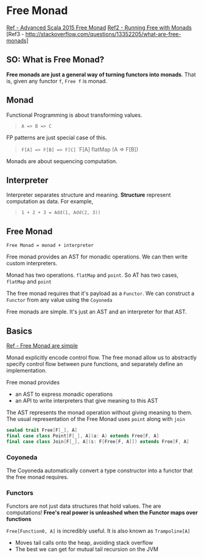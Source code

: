 # Free Monad

[Ref - Advanced Scala 2015 Free Monad](http://noelwelsh.com/assets/downloads/advanced-scala-2015-free-monads.pdf)
[Ref2 - Running Free with Monads](http://www.slideshare.net/kenbot/running-free-with-the-monads)
[Ref3 - http://stackoverflow.com/questions/13352205/what-are-free-monads]

## SO: What is Free Monad?

**Free monads are just a general way of turning functors into monads**. That is, given any functor `f`, 
`Free f` is monad. 

## Monad 

Functional Programming is about transforming values. 

> `A => B => C`

FP patterns are just special case of this. 

> `F[A] => F[B] => F[C]`
> `F[A] flatMap (A => F[B])

Monads are about sequencing computation.

## Interpreter

Interpreter separates structure and meaning. **Structure** represent computation as data. For example,

> `1 + 2 + 3 = Add(1, Add(2, 3))`

## Free Monad

`Free Monad = monad + interpreter`

Free monad provides an AST for monadic operations. We can then write custom interpreters.
 
Monad has two operations. `flatMap` and `point`. So AT has two cases, `flatMap` and `point`

The free monad requires that it's payload as a `Functor`. We can construct a `Functor` from any value using the
`Coyoneda`

Free monads are simple. It's just an AST and an interpreter for that AST.

## Basics
 
[Ref - Free Monad are simple](http://underscore.io/blog/posts/2015/04/14/free-monads-are-simple.html)

Monad explicitly encode control flow. The free monad allow us to abstractly specify control flow between pure functions, and separately define an implementation.

Free monad provides

- an AST to express monadic operations
- an API to write interpreters that give meaning to this AST

The AST represents the monad operation without giving meaning to them. The usual representation of the Free Monad uses `point` along with `join`

```scala
sealed trait Free[F[_], A]
final case class Point[F[_], A](a: A) extends Free[F, A]
final case class Join[F[_], A](s: F[Free[F, A]]) extends Free[F, A]
```

### Coyoneda

The Coyoneda automatically convert a type constructor into a functor that the free monad requires.


### Functors

Functors are not just data structures that hold values. The are computations! **Free's real power is unleashed when the Functor maps over functions**

`Free[Function0, A]` is incredibly useful. It is also known as `Trampoline[A]`

- Moves tail calls onto the heap, avoiding stack overflow
- The best we can get for mutual tail recursion on the JVM













